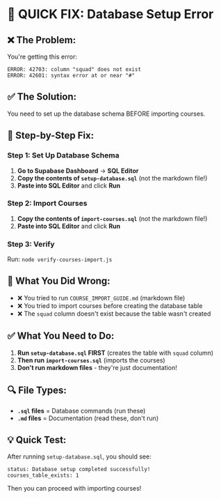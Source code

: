 # 🚨 QUICK FIX: Database Setup Error

## ❌ **The Problem:**
You're getting this error:
```
ERROR: 42703: column "squad" does not exist
ERROR: 42601: syntax error at or near "#"
```

## ✅ **The Solution:**
You need to set up the database schema BEFORE importing courses.

## 🎯 **Step-by-Step Fix:**

### **Step 1: Set Up Database Schema**
1. **Go to Supabase Dashboard** → **SQL Editor**
2. **Copy the contents of `setup-database.sql`** (not the markdown file!)
3. **Paste into SQL Editor** and click **Run**

### **Step 2: Import Courses**
1. **Copy the contents of `import-courses.sql`** (not the markdown file!)
2. **Paste into SQL Editor** and click **Run**

### **Step 3: Verify**
Run: `node verify-courses-import.js`

## 🚨 **What You Did Wrong:**
- ❌ You tried to run `COURSE_IMPORT_GUIDE.md` (markdown file)
- ❌ You tried to import courses before creating the database table
- ❌ The `squad` column doesn't exist because the table wasn't created

## ✅ **What You Need to Do:**
1. **Run `setup-database.sql` FIRST** (creates the table with `squad` column)
2. **Then run `import-courses.sql`** (imports the courses)
3. **Don't run markdown files** - they're just documentation!

## 🔍 **File Types:**
- **`.sql` files** = Database commands (run these)
- **`.md` files** = Documentation (read these, don't run)

## 💡 **Quick Test:**
After running `setup-database.sql`, you should see:
```
status: Database setup completed successfully!
courses_table_exists: 1
```

Then you can proceed with importing courses!
